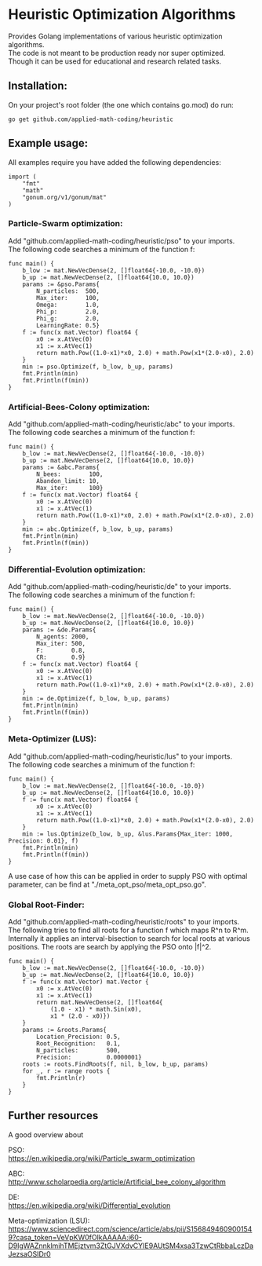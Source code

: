 # Heuristic Optimization Algorithms
Provides Golang implementations of various heuristic optimization algorithms.<br>
The code is not meant to be production ready nor super optimized.<br>
Though it can be used for educational and research related tasks.

## Installation:
On your project's root folder (the one which contains go.mod) do run:
```
go get github.com/applied-math-coding/heuristic
```

## Example usage:

All examples require you have added the following dependencies:
```
import (
	"fmt"
	"math"	
	"gonum.org/v1/gonum/mat"
)
````

### Particle-Swarm optimization:
Add "github.com/applied-math-coding/heuristic/pso" to your imports.<br>
The following code searches a minimum of the function f:
```
func main() {
	b_low := mat.NewVecDense(2, []float64{-10.0, -10.0})
	b_up := mat.NewVecDense(2, []float64{10.0, 10.0})
	params := &pso.Params{
		N_particles:  500,
		Max_iter:     100,
		Omega:        1.0,
		Phi_p:        2.0,
		Phi_g:        2.0,
		LearningRate: 0.5}
	f := func(x mat.Vector) float64 {
		x0 := x.AtVec(0)
		x1 := x.AtVec(1)
		return math.Pow((1.0-x1)*x0, 2.0) + math.Pow(x1*(2.0-x0), 2.0)
	}
	min := pso.Optimize(f, b_low, b_up, params)
	fmt.Println(min)
	fmt.Println(f(min))
}
```

### Artificial-Bees-Colony optimization:
Add "github.com/applied-math-coding/heuristic/abc" to your imports.<br>
The following code searches a minimum of the function f:

```
func main() {
	b_low := mat.NewVecDense(2, []float64{-10.0, -10.0})
	b_up := mat.NewVecDense(2, []float64{10.0, 10.0})
	params := &abc.Params{
		N_bees:        100,
		Abandon_limit: 10,
		Max_iter:      100}
	f := func(x mat.Vector) float64 {
		x0 := x.AtVec(0)
		x1 := x.AtVec(1)
		return math.Pow((1.0-x1)*x0, 2.0) + math.Pow(x1*(2.0-x0), 2.0)
	}
	min := abc.Optimize(f, b_low, b_up, params)
	fmt.Println(min)
	fmt.Println(f(min))
}
```

### Differential-Evolution optimization:
Add "github.com/applied-math-coding/heuristic/de" to your imports.<br>
The following code searches a minimum of the function f:
```
func main() {
	b_low := mat.NewVecDense(2, []float64{-10.0, -10.0})
	b_up := mat.NewVecDense(2, []float64{10.0, 10.0})
	params := &de.Params{
		N_agents: 2000,
		Max_iter: 500,
		F:        0.8,
		CR:       0.9}
	f := func(x mat.Vector) float64 {
		x0 := x.AtVec(0)
		x1 := x.AtVec(1)
		return math.Pow((1.0-x1)*x0, 2.0) + math.Pow(x1*(2.0-x0), 2.0)
	}
	min := de.Optimize(f, b_low, b_up, params)
	fmt.Println(min)
	fmt.Println(f(min))
}
```

### Meta-Optimizer (LUS):
Add "github.com/applied-math-coding/heuristic/lus" to your imports.<br>
The following code searches a minimum of the function f:
```
func main() {
	b_low := mat.NewVecDense(2, []float64{-10.0, -10.0})
	b_up := mat.NewVecDense(2, []float64{10.0, 10.0})
	f := func(x mat.Vector) float64 {
		x0 := x.AtVec(0)
		x1 := x.AtVec(1)
		return math.Pow((1.0-x1)*x0, 2.0) + math.Pow(x1*(2.0-x0), 2.0)
	}
	min := lus.Optimize(b_low, b_up, &lus.Params{Max_iter: 1000, Precision: 0.01}, f)
	fmt.Println(min)
	fmt.Println(f(min))
}
```
A use case of how this can be applied in order to supply PSO with optimal parameter, can be find at "./meta_opt_pso/meta_opt_pso.go".

### Global Root-Finder:
Add "github.com/applied-math-coding/heuristic/roots" to your imports.<br>
The following tries to find all roots for a function f which maps R^n to R^m. Internally it applies an interval-bisection
to search for local roots at various positions. The roots are search by applying the PSO onto |f|^2.
```
func main() {
	b_low := mat.NewVecDense(2, []float64{-10.0, -10.0})
	b_up := mat.NewVecDense(2, []float64{10.0, 10.0})
	f := func(x mat.Vector) mat.Vector {
		x0 := x.AtVec(0)
		x1 := x.AtVec(1)
		return mat.NewVecDense(2, []float64{
			(1.0 - x1) * math.Sin(x0),
			x1 * (2.0 - x0)})
	}
	params := &roots.Params{
		Location_Precision: 0.5,
		Root_Recognition:   0.1,
		N_particles:        500,
		Precision:          0.0000001}
	roots := roots.FindRoots(f, nil, b_low, b_up, params)
	for _, r := range roots {
		fmt.Println(r)
	}
}
```

## Further resources
A good overview about<br>

PSO:<br>
https://en.wikipedia.org/wiki/Particle_swarm_optimization

ABC:<br>
http://www.scholarpedia.org/article/Artificial_bee_colony_algorithm

DE:<br>
https://en.wikipedia.org/wiki/Differential_evolution

Meta-optimization (LSU):<br>
https://www.sciencedirect.com/science/article/abs/pii/S1568494609001549?casa_token=VeVpKW0fOlkAAAAA:i60-D9lgWAZnnklmihTMEjztvm3ZtGJVXdvCYIE9AUtSM4xsa3TzwCtRbbaLczDaJezsaOSIDr0



